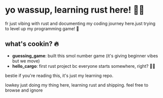 # yo wassup, learning rust here! 🦀✨

fr just vibing with rust and documenting my coding journey here.just trying to level up my programming game! 💯

## what's cookin? 🔥
- **guessing_game**: built this smol number game (it's giving beginner vibes but we move)
- **hello_cargo**: first rust project bc everyone starts somewhere, right? 🤷‍♂️

bestie if you're reading this, it's just my learning repo.

lowkey just doing my thing here, learning rust and shipping. feel free to browse and ignore 